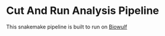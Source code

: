 # Cut And Run Analysis Pipeline

This snakemake pipeline is built to run on [Biowulf](https://hpc.nih.gov/) 